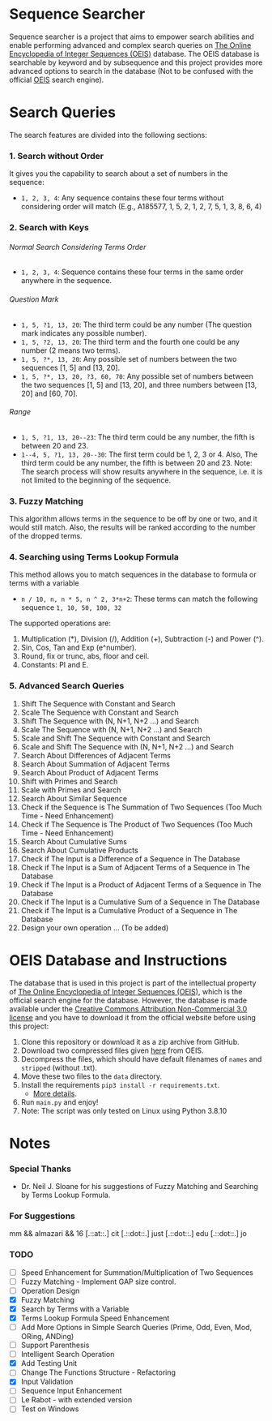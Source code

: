 # Sequence Searcher
Sequence searcher is a project that aims to empower search abilities and enable performing advanced and complex search queries on
    [The Online Encyclopedia of Integer Sequences (OEIS)](https://oeis.org/) database.
The OEIS database is searchable by keyword and by subsequence and this project provides more advanced options to search
    in the database (Not to be confused with the official [OEIS](https://oeis.org/) search engine).



# Search Queries
The search features are divided into the following sections:

### 1. Search without Order
It gives you the capability to search about a set of numbers in the sequence: 
* `1, 2, 3, 4`: Any sequence contains these four terms without considering order will match (E.g., A185577, 1, 5, 2, 1, 2, 7, 5, 1, 3, 8, 6, 4) 

### 2. Search with Keys 
###### Normal Search Considering Terms Order
* `1, 2, 3, 4`: Sequence contains these four terms in the same order anywhere in the sequence.
###### Question Mark
* `1, 5, ?1, 13, 20`: The third term could be any number (The question mark indicates any possible number).
* `1, 5, ?2, 13, 20`: The third term and the fourth one could be any number (2 means two terms).
* `1, 5, ?*, 13, 20`: Any possible set of numbers between the two sequences [1, 5] and [13, 20].
* `1, 5, ?*, 13, 20, ?3, 60, 70`: Any possible set of numbers between the two sequences [1, 5] and [13, 20], and three numbers between [13, 20] and [60, 70].
###### Range 
* `1, 5, ?1, 13, 20--23`: The third term could be any number, the fifth is between 20 and 23.
* `1--4, 5, ?1, 13, 20--30`: The first term could be 1, 2, 3 or 4. Also, The third term could be any number, the fifth is between 20 and 23.
Note: The search process will show results anywhere in the sequence, i.e. it is not limited to the beginning of the sequence. 

### 3. Fuzzy Matching 
This algorithm allows terms in the sequence to be off by one or two, and it would still match.
Also, the results will be ranked according to the number of the dropped terms.

### 4. Searching using Terms Lookup Formula
This method allows you to match sequences in the database to formula or terms with a variable
* `n / 10, n, n * 5, n ^ 2, 3*n+2`: These terms can match the following sequence `1, 10, 50, 100, 32`

The supported operations are:
1. Multiplication (*), Division (/), Addition (+), Subtraction (-) and Power (^).
2. Sin, Cos, Tan and Exp (e^number).
3. Round, fix or trunc, abs, floor and ceil.
4. Constants: PI and E.

### 5. Advanced Search Queries
1. Shift The Sequence with Constant and Search
2. Scale The Sequence with Constant and Search
3. Shift The Sequence with (N, N+1, N+2 ...) and Search
4. Scale The Sequence with (N, N+1, N+2 ...) and Search
5. Scale and Shift The Sequence with Constant and Search
6. Scale and Shift The Sequence with (N, N+1, N+2 ...) and Search
7. Search About Differences of Adjacent Terms 
8. Search About Summation of Adjacent Terms 
9. Search About Product of Adjacent Terms 
10. Shift with Primes and Search
11. Scale with Primes and Search
12. Search About Similar Sequence
13. Check if the Sequence is The Summation of Two Sequences (Too Much Time - Need Enhancement)
14. Check if The Sequence is The Product of Two Sequences (Too Much Time - Need Enhancement)
15. Search About Cumulative Sums
16. Search About Cumulative Products 
17. Check if The Input is a Difference of a Sequence in The Database
18. Check if The Input is a Sum of Adjacent Terms of a Sequence in The Database
19. Check if The Input is a Product of Adjacent Terms of a Sequence in The Database
20. Check if The Input is a Cumulative Sum of a Sequence in The Database
21. Check if The Input is a Cumulative Product of a Sequence in The Database
22. Design your own operation ... (To be added)



# OEIS Database and Instructions
The database that is used in this project is part of the intellectual property of 
[The Online Encyclopedia of Integer Sequences (OEIS)](https://oeis.org/),
which is the official search engine for the database.
However, the database is made available under the
[Creative Commons Attribution Non-Commercial 3.0 license](https://creativecommons.org/licenses/by-nc/3.0/)
and you have to download it from the official website before using this project: 
1. Clone this repository or download it as a zip archive from GitHub.
2. Download two compressed files given [here](https://oeis.org/wiki/Welcome#Compressed_Versions) from OEIS.
3. Decompress the files, which should have default filenames of `names` and `stripped` (without .txt).
4. Move these two files to the `data` directory.
5. Install the requirements `pip3 install -r requirements.txt`. 
   * [More details](https://pip.pypa.io/en/stable/user_guide/#requirements-files).
6. Run `main.py` and enjoy!
7. Note: The script was only tested on Linux using Python 3.8.10

# Notes
### Special Thanks 
* Dr. Neil J. Sloane for his suggestions of Fuzzy Matching and Searching by Terms Lookup Formula. 

### For Suggestions 
mm && almazari && 16 [.::at::.] cit [.::dot::.] just [.::dot::.] edu [.::dot::.] jo

### TODO 
- [ ] Speed Enhancement for Summation/Multiplication of Two Sequences
- [ ] Fuzzy Matching - Implement GAP size control.
- [ ] Operation Design
- [X] Fuzzy Matching
- [X] Search by Terms with a Variable 
- [X] Terms Lookup Formula Speed Enhancement
- [ ] Add More Options in Simple Search Queries (Prime, Odd, Even, Mod, ORing, ANDing)
- [ ] Support Parenthesis
- [ ] Intelligent Search Operation
- [X] Add Testing Unit
- [ ] Change The Functions Structure - Refactoring
- [X] Input Validation 
- [ ] Sequence Input Enhancement 
- [ ] Le Rabot - with extended version
- [ ] Test on Windows
